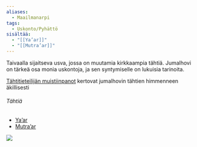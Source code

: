 ```yaml
---
aliases:
  - Maailmanarpi
tags:
  - Uskonto/Pyhättö
sisältää:
  - "[[Ya’ar]]"
  - "[[Mutra’ar]]"
---
```

Taivaalla sijaitseva usva, jossa on muutamia kirkkaampia tähtiä. Jumalhovi on tärkeä osa monia uskontoja, ja sen syntymiselle on lukuisia tarinoita.

[Tähtitieteilijän muistiinpanot](Tähtitieteilijän%20muistiinpanot.md) kertovat jumalhovin tähtien himmenneen äkillisesti

###### Tähtiä
- [Ya’ar](Ya’ar.md)
- [Mutra’ar](Mutra’ar.md)

![](jumalhovi.png)